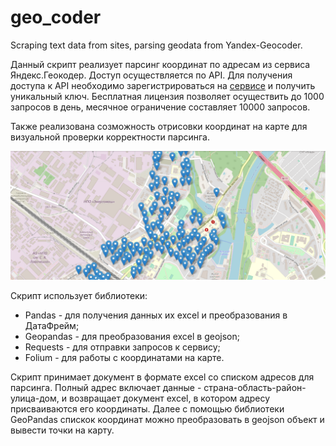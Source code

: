 # geo_coder
Scraping text data from sites, parsing geodata from Yandex-Geocoder.

Данный скрипт реализует парсинг координат по адресам из сервиса Яндекс.Геокодер. Доступ осуществляется по API. Для получения доступа к API необходимо зарегистрироваться на [сервисе](https://yandex.ru/dev/maps/geocoder/) и получить уникальный ключ. Бесплатная лицензия позволяет осуществить до 1000 запросов в день, месячное ограничение составляет 10000 запросов. 

Также реализована созможность отрисовки координат на карте для визуальной проверки корректности парсинга. 

<div id="map" align="center">
  <img src="https://github.com/nboravlev/geo_coder/blob/main/изображение_2023-07-30_122847890.png" alt=""/>
</div>


Скрипт использует библиотеки:
* Pandas - для получения данных их excel и преобразования в ДатаФрейм;
* Geopandas - для преобразования excel в geojson;
* Requests - для отправки запросов к сервису;
* Folium - для работы с координатами на карте.

Скрипт принимает документ в формате excel со списком адресов для парсинга. Полный адрес включает данные - страна-область-район-улица-дом, и возвращает документ excel, в котором адресу присваиваются его координаты. Далее с помощью библиотеки GeoPandas спискок координат можно преобразовать в geojson объект и вывести точки на карту.
